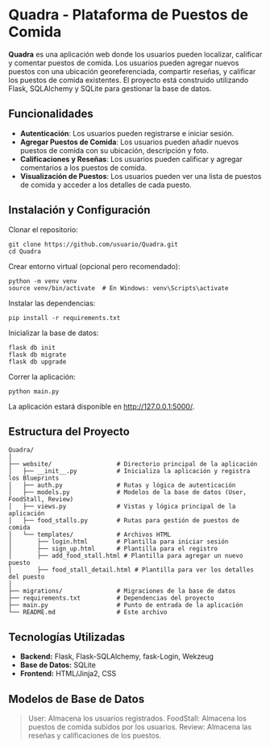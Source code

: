 # Quadra - Plataforma de Puestos de Comida

**Quadra** es una aplicación web donde los usuarios pueden localizar, calificar y comentar puestos de comida. Los usuarios pueden agregar nuevos puestos con una ubicación georeferenciada, compartir reseñas, y calificar los puestos de comida existentes. El proyecto está construido utilizando Flask, SQLAlchemy y SQLite para gestionar la base de datos.

## Funcionalidades

- **Autenticación**: Los usuarios pueden registrarse e iniciar sesión.
- **Agregar Puestos de Comida**: Los usuarios pueden añadir nuevos puestos de comida con su ubicación, descripción y foto.
- **Calificaciones y Reseñas**: Los usuarios pueden calificar y agregar comentarios a los puestos de comida.
- **Visualización de Puestos**: Los usuarios pueden ver una lista de puestos de comida y acceder a los detalles de cada puesto.
  
## Instalación y Configuración

Clonar el repositorio:

```
git clone https://github.com/usuario/Quadra.git
cd Quadra
```
Crear entorno virtual (opcional pero recomendado):
```
python -m venv venv
source venv/bin/activate  # En Windows: venv\Scripts\activate
```
Instalar las dependencias:
```
pip install -r requirements.txt
```
Inicializar la base de datos:
```
flask db init
flask db migrate
flask db upgrade
```
Correr la aplicación:
```
python main.py
```
La aplicación estará disponible en http://127.0.0.1:5000/.

## Estructura del Proyecto
```
Quadra/
│
├── website/                  # Directorio principal de la aplicación
│   ├── __init__.py           # Inicializa la aplicación y registra los Blueprints
│   ├── auth.py               # Rutas y lógica de autenticación
│   ├── models.py             # Modelos de la base de datos (User, FoodStall, Review)
│   ├── views.py              # Vistas y lógica principal de la aplicación
│   ├── food_stalls.py        # Rutas para gestión de puestos de comida
│   └── templates/            # Archivos HTML
│       ├── login.html        # Plantilla para iniciar sesión
│       ├── sign_up.html      # Plantilla para el registro
│       ├── add_food_stall.html # Plantilla para agregar un nuevo puesto
│       ├── food_stall_detail.html # Plantilla para ver los detalles del puesto
│
├── migrations/               # Migraciones de la base de datos
├── requirements.txt          # Dependencias del proyecto
├── main.py                   # Punto de entrada de la aplicación
└── README.md                 # Este archivo
```
## Tecnologías Utilizadas

* **Backend:** Flask, Flask-SQLAlchemy, fask-Login, Wekzeug
* **Base de Datos:** SQLite
* **Frontend:** HTML/Jinja2, CSS

## Modelos de Base de Datos

>User: Almacena los usuarios registrados.
>FoodStall: Almacena los puestos de comida subidos por los usuarios.
>Review: Almacena las reseñas y calificaciones de los puestos.
